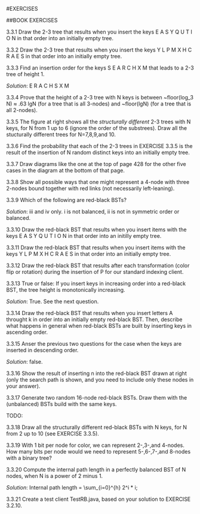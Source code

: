 #EXERCISES

##BOOK EXERCISES

3.3.1 Draw the 2-3 tree that results when you insert the keys E A S Y Q U T I O N in that order into an initially empty tree.

3.3.2 Draw the 2-3 tree that results when you insert the keys Y L P M X H C R A E S in that order into an initially empty tree.

3.3.3 Find an insertion order for the keys S E A R C H X M that leads to a 2-3 tree of height 1.
 
 *Solution*: E R A C H S X M

 3.3.4 Prove that the height of a 2-3 tree with N keys is between ~floor(log_3 N) $\approx$ .63 lgN (for a tree that is all 3-nodes) and ~floor(lgN) (for a tree that is all 2-nodes).

 3.3.5 The figure at right shows all the *structurally different* 2-3 trees with N keys, for N from 1 up to 6 (ignore the order of the substrees). Draw all the stucturally different trees for N=7,8,9,and 10.

 3.3.6 Find the probability that each of the 2-3 trees in EXERCISE 3.3.5 is the result of the insertion of N random distinct keys into an initially empty tree.

3.3.7 Draw diagrams like the one at the top of page 428 for the other five cases in the diagram at the bottom of that page.

3.3.8 Show all possible ways that one might represent a 4-node with three 2-nodes bound together with red links (not necessarily left-leaning).

3.3.9 Which of the following are red-black BSTs?

*Solution*: iii and iv only. i is not balanced, ii is not in symmetric order or balanced.

3.3.10 Draw the red-black BST that results when you insert items with the keys E A S Y Q U T I O N in that order into an initilly empty tree.

3.3.11 Draw the red-black BST that results when you insert items with the keys Y L P M X H C R A E S in that order into an initially empty tree.

3.3.12 Draw the red-black BST that results after each transformation (color flip or rotation) during the insertion of P for our standard indexing client.

3.3.13 True or false: If you insert keys in increasing order into a red-black BST, the tree height is monotonically increasing.

*Solution*: True. See the next question.

3.3.14 Draw the red-black BST that results when you insert letters A throught k in order into an initially empty red-black BST. Then, describe what happens in general when red-black BSTs are built by inserting keys in ascending order.

3.3.15 Anser the previous two questions for the case when the keys are inserted in descending order.

*Solution*: false.

3.3.16 Show the result of inserting n into the red-black BST drawn at right (only the search path is shown, and you need to include only these nodes in your answer).

3.3.17 Generate two random 16-node red-black BSTs. Draw them with the (unbalanced) BSTs build with the same keys.

TODO: 

3.3.18 Draw all the structurally different red-black BSTs with N keys, for N from 2 up to 10 (see EXERCISE 3.3.5).

3.3.19 With 1 bit per node for color, we can represent 2-,3-,and 4-nodes. How many bits per node would we need to represent 5-,6-,7-,and 8-nodes with a binary tree?

3.3.20 Compute the internal path length in a perfectly balanced BST of N nodes, when N is a power of 2 minus 1.

*Solution*: Internal path length = \sum_{i=0}^{h} 2^i * i;

3.3.21 Create a test client TestRB.java, based on your solution to EXERCISE 3.2.10.



